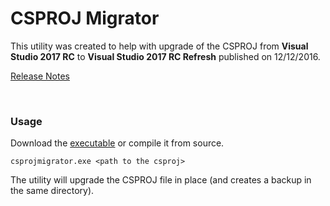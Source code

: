 # CSPROJ Migrator

This utility was created to help with upgrade of the CSPROJ from **Visual Studio 2017 RC** to 
**Visual Studio 2017 RC Refresh** published on 12/12/2016.

[Release Notes](https://www.visualstudio.com/en-us/news/releasenotes/vs2017-relnotes)

<br />

### Usage

Download the [executable](dist/CsprojMigrator.exe) or compile it from source.

	csprojmigrator.exe <path to the csproj>
	
The utility will upgrade the CSPROJ file in place (and creates a backup in the same directory).